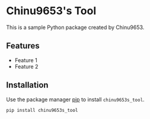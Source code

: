 # Chinu9653's Tool

This is a sample Python package created by Chinu9653.

## Features
- Feature 1
- Feature 2

## Installation
Use the package manager [pip](https://pip.pypa.io/en/stable/) to install `chinu9653s_tool`.

```bash
pip install chinu9653s_tool